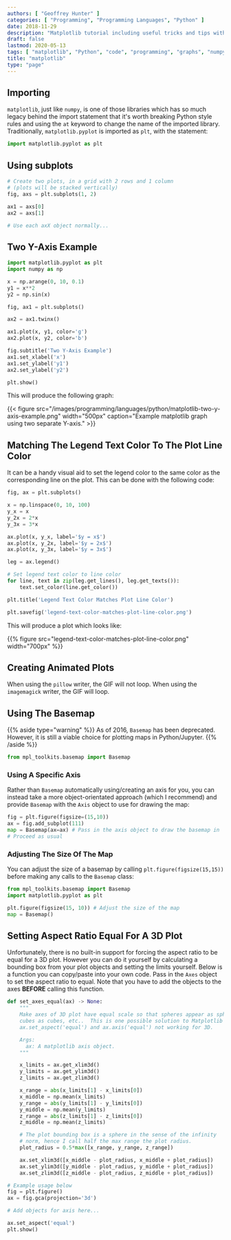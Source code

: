 ```yaml
---
authors: [ "Geoffrey Hunter" ]
categories: [ "Programming", "Programming Languages", "Python" ]
date: 2018-11-29
description: "Matplotlib tutorial including useful tricks and tips with code examples."
draft: false
lastmod: 2020-05-13
tags: [ "matplotlib", "Python", "code", "programming", "graphs", "numpy", "pyplot", "pie charts", "charts", "Basemap", "plotting", "aspect ratio" ]
title: "matplotlib"
type: "page"
---
```


## Importing

`matplotlib`, just like `numpy`, is one of those libraries which has so much legacy behind the import statement that it's worth breaking Python style rules and using the `at` keyword to change the name of the imported library. Traditionally, `matplotlib.pyplot` is imported as `plt`, with the statement:

```py
import matplotlib.pyplot as plt
```

## Using subplots

```py
# Create two plots, in a grid with 2 rows and 1 column
# (plots will be stacked vertically)
fig, axs = plt.subplots(1, 2)

ax1 = axs[0]
ax2 = axs[1]

# Use each axX object normally...
```

## Two Y-Axis Example

```py
import matplotlib.pyplot as plt
import numpy as np

x = np.arange(0, 10, 0.1)
y1 = x**2
y2 = np.sin(x)

fig, ax1 = plt.subplots()

ax2 = ax1.twinx()

ax1.plot(x, y1, color='g')
ax2.plot(x, y2, color='b')

fig.subtitle('Two Y-Axis Example')
ax1.set_xlabel('x')
ax1.set_ylabel('y1')
ax2.set_ylabel('y2')

plt.show()
```

This will produce the following graph:

{{< figure src="/images/programming/languages/python/matplotlib-two-y-axis-example.png" width="500px" caption="Example matplotlib graph using two separate Y-axis." >}}

## Matching The Legend Text Color To The Plot Line Color

It can be a handy visual aid to set the legend color to the same color as the corresponding line on the plot. This can be done with the following code:

```py
fig, ax = plt.subplots()

x = np.linspace(0, 10, 100)
y_x = x
y_2x = 2*x
y_3x = 3*x

ax.plot(x, y_x, label='$y = x$')
ax.plot(x, y_2x, label='$y = 2x$')
ax.plot(x, y_3x, label='$y = 3x$')

leg = ax.legend()

# Set legend text color to line color
for line, text in zip(leg.get_lines(), leg.get_texts()):
    text.set_color(line.get_color())

plt.title('Legend Text Color Matches Plot Line Color')

plt.savefig('legend-text-color-matches-plot-line-color.png')
```

This will produce a plot which looks like:

{{% figure src="legend-text-color-matches-plot-line-color.png" width="700px" %}}

## Creating Animated Plots

When using the `pillow` writer, the GIF will not loop. When using the `imagemagick` writer, the GIF will loop.

## Using The Basemap

{{% aside type="warning" %}}
As of 2016, `Basemap` has been deprecated. However, it is still a viable choice for plotting maps in Python/Jupyter.
{{% /aside %}}

```py
from mpl_toolkits.basemap import Basemap
```

### Using A Specific Axis

Rather than `Basemap` automatically using/creating an axis for you, you can instead take a more object-orientated approach (which I recommend) and provide `Basemap` with the `Axis` object to use for drawing the map:

```py
fig = plt.figure(figsize=(15,10))
ax = fig.add_subplot(111)
map = Basemap(ax=ax) # Pass in the axis object to draw the basemap in
# Proceed as usual
```

### Adjusting The Size Of The Map

You can adjust the size of a basemap by calling `plt.figure(figsize(15,15))` before making any calls to the `Basemap` class:

```py
from mpl_toolkits.basemap import Basemap
import matplotlib.pyplot as plt

plt.figure(figsize(15, 10)) # Adjust the size of the map
map = Basemap()
```

## Setting Aspect Ratio Equal For A 3D Plot

Unfortunately, there is no built-in support for forcing the aspect ratio to be equal for a 3D plot. However you can do it yourself by calculating a bounding box from your plot objects and setting the limits yourself. Below is a function you can copy/paste into your own code. Pass in the `Axes` object to set the aspect ratio to equal. Note that you have to add the objects to the axes **BEFORE** calling this function.

```py
def set_axes_equal(ax) -> None:
    """
    Make axes of 3D plot have equal scale so that spheres appear as spheres,
    cubes as cubes, etc..  This is one possible solution to Matplotlib's
    ax.set_aspect('equal') and ax.axis('equal') not working for 3D.

    Args:
      ax: A matplotlib axis object.
    """

    x_limits = ax.get_xlim3d()
    y_limits = ax.get_ylim3d()
    z_limits = ax.get_zlim3d()

    x_range = abs(x_limits[1] - x_limits[0])
    x_middle = np.mean(x_limits)
    y_range = abs(y_limits[1] - y_limits[0])
    y_middle = np.mean(y_limits)
    z_range = abs(z_limits[1] - z_limits[0])
    z_middle = np.mean(z_limits)

    # The plot bounding box is a sphere in the sense of the infinity
    # norm, hence I call half the max range the plot radius.
    plot_radius = 0.5*max([x_range, y_range, z_range])

    ax.set_xlim3d([x_middle - plot_radius, x_middle + plot_radius])
    ax.set_ylim3d([y_middle - plot_radius, y_middle + plot_radius])
    ax.set_zlim3d([z_middle - plot_radius, z_middle + plot_radius])

# Example usage below
fig = plt.figure()
ax = fig.gca(projection='3d')

# Add objects for axis here...

ax.set_aspect('equal')
plt.show()
```